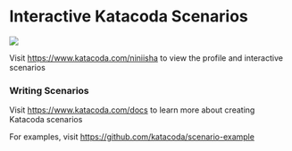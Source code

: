 # Interactive Katacoda Scenarios

[![](http://shields.katacoda.com/katacoda/niniisha/count.svg)](https://www.katacoda.com/niniisha "Get your profile on Katacoda.com")

Visit https://www.katacoda.com/niniisha to view the profile and interactive scenarios

### Writing Scenarios
Visit https://www.katacoda.com/docs to learn more about creating Katacoda scenarios

For examples, visit https://github.com/katacoda/scenario-example
